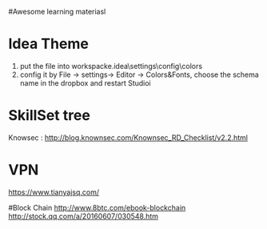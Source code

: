 #Awesome learning materiasl

# Idea Theme
1. put the file into workspacke\.idea\settings\config\colors
2. config it by File -> settings-> Editor -> Colors&Fonts, choose the schema name in the dropbox and restart Studioi

# SkillSet tree
Knowsec : http://blog.knownsec.com/Knownsec_RD_Checklist/v2.2.html

# VPN
https://www.tianyajsq.com/

#Block Chain
http://www.8btc.com/ebook-blockchain
http://stock.qq.com/a/20160607/030548.htm
